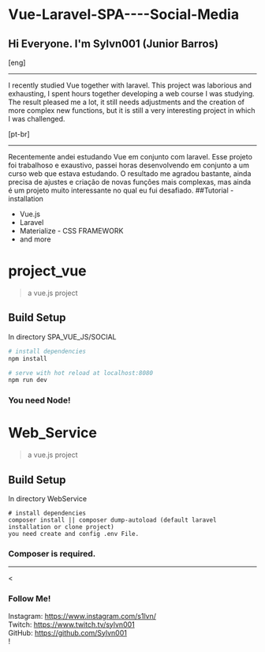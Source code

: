 # Vue-Laravel-SPA----Social-Media

<h2> Hi Everyone. I'm Sylvn001 (Junior Barros) </h2>
[eng]
<hr>
<p>
I recently studied Vue together with laravel. This project was laborious and exhausting, I spent hours together developing a web course I was studying. The result pleased me a lot, it still needs adjustments and the creation of more complex new functions, but it is still a very interesting project in which I was challenged.
</p>
[pt-br]
<hr>
Recentemente andei estudando Vue em conjunto com laravel. Esse projeto foi trabalhoso e exaustivo, passei horas desenvolvendo em conjunto a um curso web que estava estudando. O resultado me agradou bastante, ainda precisa de ajustes e criação de novas funções mais complexas, mas ainda é um projeto muito interessante no qual eu fui desafiado.
##Tutorial - installation 



<ul> 
  <li> Vue.js</li>
  <li> Laravel</li>
  <li> Materialize - CSS FRAMEWORK</li>
  <li> and more</li>
</ul>

# project_vue

> a vue.js project

## Build Setup
In directory SPA_VUE_JS/SOCIAL 
``` bash
# install dependencies
npm install

# serve with hot reload at localhost:8080
npm run dev
```
<h3> You need Node! </h3>


# Web_Service

> a vue.js project
## Build Setup
In directory WebService
``` 
# install dependencies
composer install || composer dump-autoload (default laravel installation or clone project)
you need create and config .env File. 
``` 
<h3>Composer is required.</h3>
<hr>

<<h3> Follow Me! </h3> 

 Instagram: https://www.instagram.com/s1lvn/ <br> 
 Twitch: https://www.twitch.tv/sylvn001 <br>
 GitHub: https://github.com/Sylvn001 <br>! </h2>
